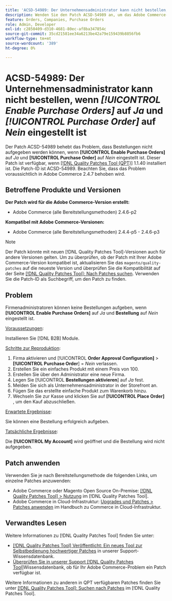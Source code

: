 ```yaml
---
title: 'ACSD-54989: Der Unternehmensadministrator kann nicht bestellen, wenn [!UICONTROL Enable Purchase Orders] auf „Ja“ und [!UICONTROL Purchase Order] auf „Nein“ gesetzt ist'
description: Wenden Sie den Patch ACSD-54989 an, um das Adobe Commerce-Problem zu beheben, bei dem der Unternehmensadministrator keine Bestellungen aufgeben kann, wenn [!UICONTROL Enable Purchase Orders] auf „Ja“ und [!UICONTROL Purchase Order] auf „Nein“ gesetzt ist.
feature: Orders, Companies, Purchase Orders
role: Admin, Developer
exl-id: c2850409-d310-4681-80ec-af8ba347854c
source-git-commit: 35cd21581ee34a6213be42a79e159439b8856fb6
workflow-type: tm+mt
source-wordcount: '389'
ht-degree: 0%

---
```


# ACSD-54989: Der Unternehmensadministrator kann nicht bestellen, wenn *[!UICONTROL Enable Purchase Orders]* auf *Ja* und *[!UICONTROL Purchase Order]* auf *Nein* eingestellt ist

Der Patch ACSD-54989 behebt das Problem, dass Bestellungen nicht aufgegeben werden können, wenn **[!UICONTROL Enable Purchase Orders]** auf *Ja* und **[!UICONTROL Purchase Order]** auf *Nein* eingestellt ist. Dieser Patch ist verfügbar, wenn [[!DNL Quality Patches Tool (QPT)]](/help/announcements/adobe-commerce-announcements/magento-quality-patches-released-new-tool-to-self-serve-quality-patches.md) 1.1.40 installiert ist. Die Patch-ID ist ACSD-54989. Beachten Sie, dass das Problem voraussichtlich in Adobe Commerce 2.4.7 behoben wird.

## Betroffene Produkte und Versionen

**Der Patch wird für die Adobe Commerce-Version erstellt:**

* Adobe Commerce (alle Bereitstellungsmethoden) 2.4.6-p2

**Kompatibel mit Adobe Commerce-Versionen:**

* Adobe Commerce (alle Bereitstellungsmethoden) 2.4.4-p5 - 2.4.6-p3

>[!NOTE]
>
>Der Patch könnte mit neuen [!DNL Quality Patches Tool]-Versionen auch für andere Versionen gelten. Um zu überprüfen, ob der Patch mit Ihrer Adobe Commerce-Version kompatibel ist, aktualisieren Sie das `magento/quality-patches` auf die neueste Version und überprüfen Sie die Kompatibilität auf der Seite [[!DNL Quality Patches Tool]: Nach Patches suchen](https://experienceleague.adobe.com/tools/commerce-quality-patches/index.html). Verwenden Sie die Patch-ID als Suchbegriff, um den Patch zu finden.

## Problem

Firmenadministratoren können keine Bestellungen aufgeben, wenn **[!UICONTROL Enable Purchase Orders]** auf *Ja* und **Bestellung** auf *Nein* eingestellt ist.

<u>Voraussetzungen</u>:

Installieren Sie [!DNL B2B] Module.

<u>Schritte zur Reproduktion</u>:

1. Firma aktivieren und [!UICONTROL **Order Approval Configuration]** > **[!UICONTROL Purchase Order**] = *Nein* verlassen.
1. Erstellen Sie ein einfaches Produkt mit einem Preis von 100.
1. Erstellen Sie über den Administrator eine neue Firma.
1. Legen Sie [!UICONTROL **Bestellungen aktivieren**] auf *Ja* fest.
1. Melden Sie sich als Unternehmensadministrator in der Storefront an.
1. Fügen Sie das erstellte einfache Produkt zum Warenkorb hinzu.
1. Wechseln Sie zur Kasse und klicken Sie auf **[!UICONTROL Place Order]** , um den Kauf abzuschließen.

<u>Erwartete Ergebnisse</u>:

Sie können eine Bestellung erfolgreich aufgeben.

<u>Tatsächliche Ergebnisse</u>:

Die **[!UICONTROL My Account]** wird geöffnet und die Bestellung wird nicht aufgegeben.

## Patch anwenden

Verwenden Sie je nach Bereitstellungsmethode die folgenden Links, um einzelne Patches anzuwenden:

* Adobe Commerce oder Magento Open Source On-Premise: [[!DNL Quality Patches Tool] > Nutzung](https://experienceleague.adobe.com/docs/commerce-operations/tools/quality-patches-tool/usage.html) im [!DNL Quality Patches Tool].
* Adobe Commerce in Cloud-Infrastruktur: [Upgrades und Patches > Patches anwenden](https://experienceleague.adobe.com/docs/commerce-cloud-service/user-guide/develop/upgrade/apply-patches.html) im Handbuch zu Commerce in Cloud-Infrastruktur.

## Verwandtes Lesen

Weitere Informationen zu [!DNL Quality Patches Tool] finden Sie unter:

* [[!DNL Quality Patches Tool] Veröffentlicht: Ein neues Tool zur Selbstbedienung hochwertiger Patches](/help/announcements/adobe-commerce-announcements/magento-quality-patches-released-new-tool-to-self-serve-quality-patches.md) in unserer Support-Wissensdatenbank.
* [Überprüfen Sie in unserer Support [!DNL Quality Patches Tool]](/help/support-tools/patches-available-in-qpt-tool/check-patch-for-magento-issue-with-magento-quality-patches.md)Wissensdatenbank, ob für Ihr Adobe Commerce-Problem ein Patch verfügbar ist.

Weitere Informationen zu anderen in QPT verfügbaren Patches finden Sie unter [[!DNL Quality Patches Tool]: Suchen nach Patches](https://experienceleague.adobe.com/tools/commerce-quality-patches/index.html) im [!DNL Quality Patches Tool].
